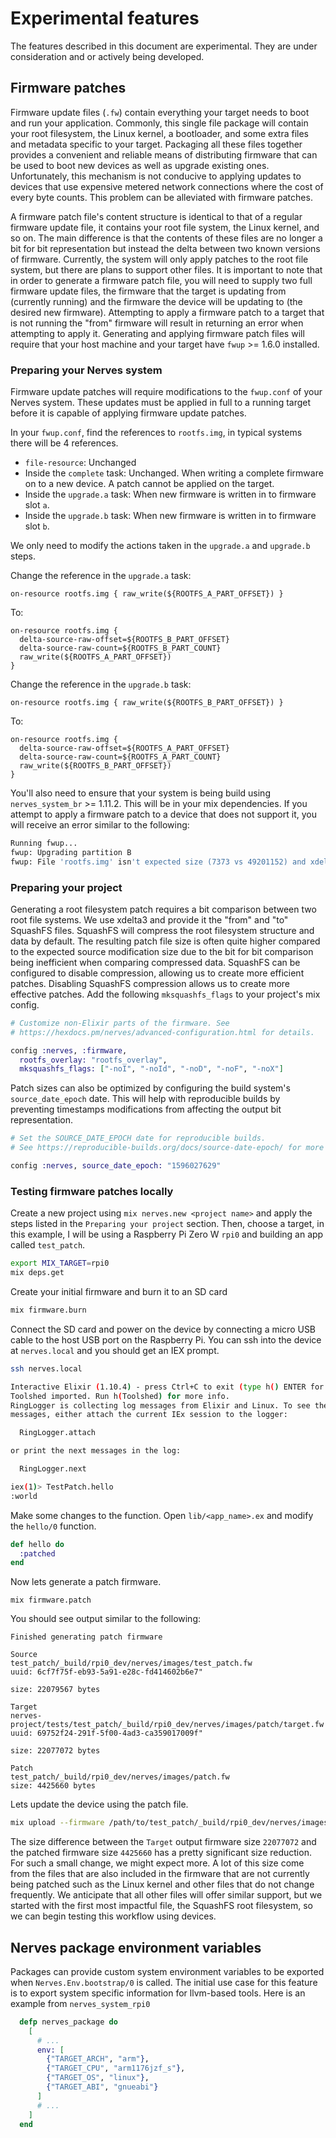 # Experimental features

The features described in this document are experimental. They are under
consideration and or actively being developed.

## Firmware patches

Firmware update files (`.fw`) contain everything your target needs to boot and
run your application. Commonly, this single file package will contain your root
filesystem, the Linux kernel, a bootloader, and some extra files and metadata
specific to your target. Packaging all these files together provides a convenient
and reliable means of distributing firmware that can be used to boot new devices
as well as upgrade existing ones. Unfortunately, this mechanism is not conducive
to applying updates to devices that use expensive metered network connections
where the cost of every byte counts. This problem can be alleviated with firmware
patches.

A firmware patch file's content structure is identical to that of a regular
firmware update file, it contains your root file system, the Linux kernel, and
so on. The main difference is that the contents of these files are no longer a
bit for bit representation but instead the delta between two known versions of
firmware. Currently, the system will only apply patches to the root file system,
but there are plans to support other files. It is important to note that in order
to generate a firmware patch file, you will need to supply two full firmware
update files, the firmware that the target is updating from (currently running)
and the firmware the device will be updating to (the desired new firmware).
Attempting to apply a firmware patch to a target that is not running the "from"
firmware will result in returning an error when attempting to apply it.
Generating and applying firmware patch files will require that your host machine
and your target have `fwup` >= 1.6.0 installed.

### Preparing your Nerves system

Firmware update patches will require modifications to the `fwup.conf` of your
Nerves system. These updates must be applied in full to a running target before
it is capable of applying firmware update patches.

In your `fwup.conf`, find the references to `rootfs.img`, in typical systems
there will be 4 references.

* `file-resource`:
  Unchanged
* Inside the `complete` task:
  Unchanged. When writing a complete firmware on to a new device. A patch
  cannot be applied on the target.
* Inside the `upgrade.a` task:
  When new firmware is written in to firmware slot `a`.
* Inside the `upgrade.b` task:
  When new firmware is written in to firmware slot `b`.

We only need to modify the actions taken in the `upgrade.a` and `upgrade.b` steps.

Change the reference in the `upgrade.a` task:

```text
on-resource rootfs.img { raw_write(${ROOTFS_A_PART_OFFSET}) }
```

To:

```text
on-resource rootfs.img {
  delta-source-raw-offset=${ROOTFS_B_PART_OFFSET}
  delta-source-raw-count=${ROOTFS_B_PART_COUNT}
  raw_write(${ROOTFS_A_PART_OFFSET})
}
```

Change the reference in the `upgrade.b` task:

```text
on-resource rootfs.img { raw_write(${ROOTFS_B_PART_OFFSET}) }
```

To:

```text
on-resource rootfs.img {
  delta-source-raw-offset=${ROOTFS_A_PART_OFFSET}
  delta-source-raw-count=${ROOTFS_A_PART_COUNT}
  raw_write(${ROOTFS_B_PART_OFFSET})
}
```

You'll also need to ensure that your system is being build using
`nerves_system_br` >= 1.11.2. This will be in your mix dependencies. If you
attempt to apply a firmware patch to a device that does not support it, you
will receive an error similar to the following:

```sh
Running fwup...
fwup: Upgrading partition B
fwup: File 'rootfs.img' isn't expected size (7373 vs 49201152) and xdelta3 patch support not enabled on it. (Add delta-source-raw-offset or delta-source-raw-count at least)
```

### Preparing your project

Generating a root filesystem patch requires a bit comparison between two root
file systems. We use xdelta3 and provide it the "from" and "to" SquashFS files.
SquashFS will compress the root filesystem structure and data by default. The
resulting patch file size is often quite higher compared to the expected source
modification size due to the bit for bit comparison being inefficient when
comparing compressed data. SquashFS can be configured to disable compression,
allowing us to create more efficient patches. Disabling SquashFS compression
allows us to create more effective patches. Add the following `mksquashfs_flags`
to your project's mix config.

```elixir
# Customize non-Elixir parts of the firmware. See
# https://hexdocs.pm/nerves/advanced-configuration.html for details.

config :nerves, :firmware,
  rootfs_overlay: "rootfs_overlay",
  mksquashfs_flags: ["-noI", "-noId", "-noD", "-noF", "-noX"]
```

Patch sizes can also be optimized by configuring the build system's
`source_date_epoch` date. This will help with reproducible builds by preventing
timestamps modifications from affecting the output bit representation.

```elixir
# Set the SOURCE_DATE_EPOCH date for reproducible builds.
# See https://reproducible-builds.org/docs/source-date-epoch/ for more information

config :nerves, source_date_epoch: "1596027629"
```

### Testing firmware patches locally

Create a new project using `mix nerves.new <project name>` and apply the steps
listed in the `Preparing your project` section. Then, choose a target, in this
example, I will be using a Raspberry Pi Zero W `rpi0` and building an app
called `test_patch`.

```sh
export MIX_TARGET=rpi0
mix deps.get
```

Create your initial firmware and burn it to an SD card

```sh
mix firmware.burn
```

Connect the SD card and power on the device by connecting a micro USB cable to
the host USB port on the Raspberry Pi. You can ssh into the device at
`nerves.local` and you should get an IEX prompt.

```sh
ssh nerves.local

Interactive Elixir (1.10.4) - press Ctrl+C to exit (type h() ENTER for help)
Toolshed imported. Run h(Toolshed) for more info.
RingLogger is collecting log messages from Elixir and Linux. To see the
messages, either attach the current IEx session to the logger:

  RingLogger.attach

or print the next messages in the log:

  RingLogger.next

iex(1)> TestPatch.hello
:world
```

Make some changes to the function. Open `lib/<app_name>.ex` and modify the
`hello/0` function.

```elixir
def hello do
  :patched
end
```

Now lets generate a patch firmware.

`mix firmware.patch`

You should see output similar to the following:

```text
Finished generating patch firmware

Source
test_patch/_build/rpi0_dev/nerves/images/test_patch.fw
uuid: 6cf7f75f-eb93-5a91-e28c-fd414602b6e7"

size: 22079567 bytes

Target
nerves-project/tests/test_patch/_build/rpi0_dev/nerves/images/patch/target.fw
uuid: 69752f24-291f-5f00-4ad3-ca359017009f"

size: 22077072 bytes

Patch
test_patch/_build/rpi0_dev/nerves/images/patch.fw
size: 4425660 bytes
```

Lets update the device using the patch file.

```sh
mix upload --firmware /path/to/test_patch/_build/rpi0_dev/nerves/images/patch.fw
```

The size difference between the `Target` output firmware size `22077072` and the
patched firmware size `4425660` has a pretty significant size reduction. For
such a small change, we might expect more. A lot of this size come from the
files that are also included in the firmware that are not currently being patched
such as the Linux kernel and other files that do not change frequently.
We anticipate that all other files will offer similar support, but we started
with the first most impactful file, the SquashFS root filesystem, so we can begin
testing this workflow using devices.

## Nerves package environment variables

Packages can provide custom system environment variables to be exported when
`Nerves.Env.bootstrap/0` is called. The initial use case for this feature is to
export system specific information for llvm-based tools. Here is an example from
`nerves_system_rpi0`

```elixir
  defp nerves_package do
    [
      # ...
      env: [
        {"TARGET_ARCH", "arm"},
        {"TARGET_CPU", "arm1176jzf_s"},
        {"TARGET_OS", "linux"},
        {"TARGET_ABI", "gnueabi"}
      ]
      # ...
    ]
  end
```

